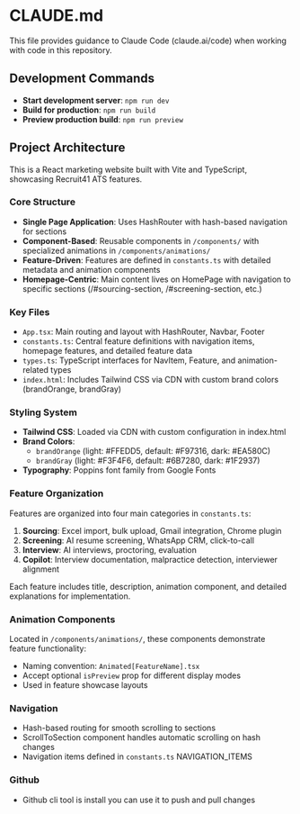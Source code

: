# CLAUDE.md

This file provides guidance to Claude Code (claude.ai/code) when working with code in this repository.

## Development Commands

- **Start development server**: `npm run dev`
- **Build for production**: `npm run build`
- **Preview production build**: `npm run preview`

## Project Architecture

This is a React marketing website built with Vite and TypeScript, showcasing Recruit41 ATS features.

### Core Structure

- **Single Page Application**: Uses HashRouter with hash-based navigation for sections
- **Component-Based**: Reusable components in `/components/` with specialized animations in `/components/animations/`
- **Feature-Driven**: Features are defined in `constants.ts` with detailed metadata and animation components
- **Homepage-Centric**: Main content lives on HomePage with navigation to specific sections (/#sourcing-section, /#screening-section, etc.)

### Key Files

- `App.tsx`: Main routing and layout with HashRouter, Navbar, Footer
- `constants.ts`: Central feature definitions with navigation items, homepage features, and detailed feature data
- `types.ts`: TypeScript interfaces for NavItem, Feature, and animation-related types
- `index.html`: Includes Tailwind CSS via CDN with custom brand colors (brandOrange, brandGray)

### Styling System

- **Tailwind CSS**: Loaded via CDN with custom configuration in index.html
- **Brand Colors**:
  - `brandOrange` (light: #FFEDD5, default: #F97316, dark: #EA580C)
  - `brandGray` (light: #F3F4F6, default: #6B7280, dark: #1F2937)
- **Typography**: Poppins font family from Google Fonts

### Feature Organization

Features are organized into four main categories in `constants.ts`:

1. **Sourcing**: Excel import, bulk upload, Gmail integration, Chrome plugin
2. **Screening**: AI resume screening, WhatsApp CRM, click-to-call
3. **Interview**: AI interviews, proctoring, evaluation
4. **Copilot**: Interview documentation, malpractice detection, interviewer alignment

Each feature includes title, description, animation component, and detailed explanations for implementation.

### Animation Components

Located in `/components/animations/`, these components demonstrate feature functionality:

- Naming convention: `Animated[FeatureName].tsx`
- Accept optional `isPreview` prop for different display modes
- Used in feature showcase layouts

### Navigation

- Hash-based routing for smooth scrolling to sections
- ScrollToSection component handles automatic scrolling on hash changes
- Navigation items defined in `constants.ts` NAVIGATION_ITEMS

### Github

- Github cli tool is install you can use it to push and pull changes
